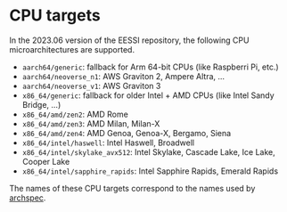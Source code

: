 # CPU targets

In the 2023.06 version of the EESSI repository, the following CPU microarchitectures are supported.

* `aarch64/generic`: fallback for Arm 64-bit CPUs (like Raspberri Pi, etc.)
* `aarch64/neoverse_n1`: AWS Graviton 2, Ampere Altra, ...
* `aarch64/neoverse_v1`: AWS Graviton 3
* `x86_64/generic`: fallback for older Intel + AMD CPUs (like Intel Sandy Bridge, ...)
* `x86_64/amd/zen2`: AMD Rome
* `x86_64/amd/zen3`: AMD Milan, Milan-X
* `x86_64/amd/zen4`: AMD Genoa, Genoa-X, Bergamo, Siena
* `x86_64/intel/haswell`: Intel Haswell, Broadwell
* `x86_64/intel/skylake_avx512`: Intel Skylake, Cascade Lake, Ice Lake, Cooper Lake
* `x86_64/intel/sapphire_rapids`: Intel Sapphire Rapids, Emerald Rapids

The names of these CPU targets correspond to the names used by [archspec](https://github.com/archspec/archspec).
